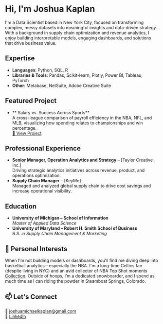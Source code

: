 # Hi, I'm Joshua Kaplan

I'm a Data Scientist based in New York City, focused on transforming complex, messy datasets into meaningful insights and data-driven strategy. With a background in supply chain optimization and revenue analytics, I enjoy building interpretable models, engaging dashboards, and solutions that drive business value.

## Expertise
- **Languages**: Python, SQL, R  
- **Libraries & Tools**: Pandas, Scikit-learn, Plotly, Power BI, Tableau, PyTorch  
- **Other**: Metabase, NetSuite, Adobe Creative Suite

## Featured Project

- ** Salary vs. Success Across Sports**  
  A cross-league comparison of payroll efficiency in the NBA, NFL, and MLB, visualizing how spending relates to championships and win percentage.  
  [🔗 View Project](https://github.com/jjoshkaplan/jjoshkaplan.github.io)

## Professional Experience
- **Senior Manager, Operation Analytics and Strategy** – [Taylor Creative Inc.]  
  Driving strategic analytics initiatives across revenue, product, and operations optimization.
- **Supply Chain Manager** – [KeyMe]  
  Managed and analyzed global supply chain to drive cost savings and increase operational visibility.

## Education
- **University of Michigan – School of Information**  
  *Master of Applied Data Science*  
- **University of Maryland – Robert H. Smith School of Business**  
  *B.S. in Supply Chain Management & Marketing*

## 💬 Personal Interests

When I'm not building models or dashboards, you'll find me diving deep into basketball analytics—especially the NBA. I'm a long-time Celtics fan (despite living in NYC) and an avid collector of NBA Top Shot moments [Collection](https://nbatopshot.com/user/@SplashAttack). Outside of hoops, I’m a dedicated snowboarder, and I spend as much time as I can riding the powder in Steamboat Springs, Colorado. 

## 📫 Let's Connect  
📧 joshuamichaelkaplan@gmail.com  
🔗 [LinkedIn](https://www.linkedin.com/in/josh-kaplan/)
